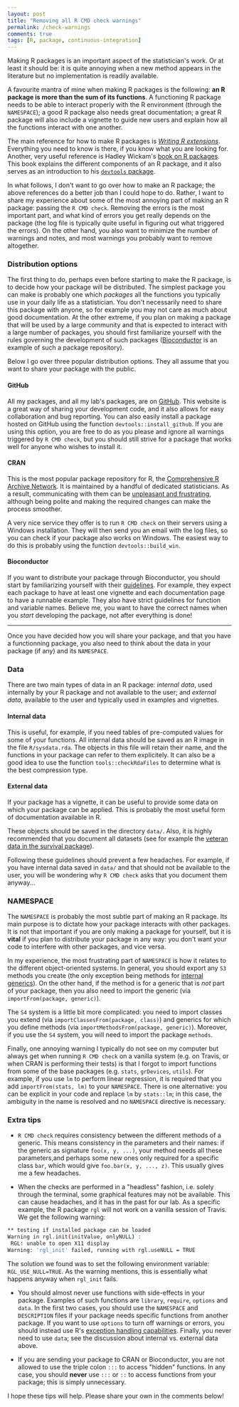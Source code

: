 ```yaml
---
layout: post
title: "Removing all R CMD check warnings"
permalink: /check-warnings
comments: true
tags: [R, package, continuous-integration]
---
```


Making R packages is an important aspect of the statistician's work. Or at least it should be: it is quite annoying when a new method appears in the literature but no implementation is readily available. 

A favourite mantra of mine when making R packages is the following: **an R package is more than the sum of its functions**. A functioning R package needs to be able to interact properly with the R environment (through the ```NAMESPACE```); a good R package also needs great documentation; a great R package will also include a vignette to guide new users and explain how all the functions interact with one another.

The main reference for how to make R packages is [*Writing R extensions*](https://cran.r-project.org/doc/manuals/r-release/R-exts.html). Everything you need to know is there, if you know what you are looking for. Another, very useful reference is Hadley Wickam's [book on R packages](http://r-pkgs.had.co.nz/). This book explains the different components of an R package, and it also serves as an introduction to his [```devtools``` package](https://cran.r-project.org/package=devtools).

In what follows, I don't want to go over how to make an R package; the above references do a better job than I could hope to do. Rather, I want to share my experience about some of the most annoying part of making an R package: passing the ```R CMD check```. Removing the errors is the most important part, and what kind of errors you get really depends on the package (the log file is typically quite useful in figuring out what triggered the errors). On the other hand, you also want to minimize the number of warnings and notes, and most warnings you probably want to remove altogether. 

### Distribution options

The first thing to do, perhaps even before starting to make the R package, is to decide how your package will be distributed. The simplest package you can make is probably one which *packages* all the functions you typically use in your daily life as a statistician. You don't necessarily need to share this package with anyone, so for example you may not care as much about good documentation. At the other extreme, if you plan on making a package that will be used by a large community and that is expected to interact with a large number of packages, you should first familiarize yourself with the rules governing the development of such packages ([Bioconductor](http://www.bioconductor.org/) is an example of such a package repository). 

Below I go over three popular distribution options. They all assume that you want to share your package with the public.

#### GitHub

All my packages, and all my lab's packages, are on [GitHub](https://github.com/). This website is a great way of sharing your development code, and it also allows for easy collaboration and bug reporting. You can also easily install a package hosted on GitHub using the function ```devtools::install_github```. If you are using this option, you are free to do as you please and ignore all warnings triggered by ```R CMD check```, but you should still strive for a package that works well for anyone who wishes to install it. 

#### CRAN

This is the most popular package repository for R, the [Comprehensive R Archive Network](https://cran.r-project.org/). It is maintained by a handful of dedicated statisticians. As a result, communicating with them can be [unpleasant and frustrating](http://emhart.info/blog/2015/05/28/raiders-of-cran/), although being polite and making the required changes can make the process smoother. 

A very nice service they offer is to run ```R CMD check``` on their servers using a Windows installation. They will then send you an email with the log files, so you can check if your package also works on Windows. The easiest way to do this is probably using the function ```devtools::build_win```.

#### Bioconductor

If you want to distribute your package through Bioconductor, you should start by familiarizing yourself with their [guidelines](http://www.bioconductor.org/developers/package-guidelines/). For example, they expect each package to have at least one vignette and each documentation page to have a runnable example. They also have strict guidelines for function and variable names. Believe me, you want to have the correct names when you *start* developing the package, not after everything is done!

***

Once you have decided how you will share your package, and that you have a functionning package, you also need to think about the data in your package (if any) and its ```NAMESPACE```.

### Data

There are two main types of data in an R package: *internal data*, used internally by your R package and not available to the user; and *external data*, available to the user and typically used in examples and vignettes. 

#### Internal data

This is useful, for example, if you need tables of pre-computed values for some of your functions. All internal data should be saved as an R image in the file ```R/sysdata.rda```. The objects in this file will retain their name, and the functions in your package can refer to them explicitely. It can also be a good idea to use the function ```tools::checkRdaFiles``` to determine what is the best compression type.

#### External data

If your package has a vignette, it can be useful to provide some data on which your package can be applied. This is probably the most useful form of documentation available in R. 

These objects should be saved in the directory ```data/```. Also, it is highly recommended that you document all datasets (see for example the [veteran data in the survival package](https://stat.ethz.ch/R-manual/R-devel/library/survival/html/veteran.html)).

Following these guidelines should prevent a few headaches. For example, if you have internal data saved in ```data/``` and that should not be available to the user, you will be wondering why ```R CMD check``` asks that you document them anyway...

### NAMESPACE

The ```NAMESPACE``` is probably the most subtle part of making an R package. Its main purpose is to dictate how your package interacts with other packages. It is not that important if you are only making a package for yourself, but it is **vital** if you plan to distribute your package in any way: you don't want your code to interfere with other packages, and vice versa.

In my experience, the most frustrating part of ```NAMESPACE``` is how it relates to the different object-oriented systems. In general, you should export any ```S3``` methods you create (the only exception being methods for [internal generics](https://stat.ethz.ch/R-manual/R-devel/library/base/html/InternalMethods.html)). On the other hand, if the method is for a generic that is *not* part of your package, then you also need to import the generic (via ```importFrom(package, generic)```).

The ```S4``` system is a little bit more complicated: you need to import classes you extend (via ```importClassesFrom(package, class)```) and generics for which you define methods (via ```importMethodsFrom(package, generic)```). Moreover, if you use the ```S4``` system, you will need to import the package ```methods```.

Finally, one annoying warning I typically do not see on my computer but always get when running ```R CMD check``` on a vanilla system (e.g. on Travis, or when CRAN is performing their tests) is that I forgot to import functions from some of the base packages (e.g. ```stats```, ```grDevices```, ```utils```). For example, if you use ```lm``` to perform linear regression, it is required that you add ```importFrom(stats, lm)``` to your ```NAMESPACE```. There is one alternative: you can be explicit in your code and replace ```lm``` by ```stats::lm```; in this case, the ambiguity in the name is resolved and no ```NAMESPACE``` directive is necessary.

### Extra tips

 - ```R CMD check``` requires consistency between the different methods of a generic. This means consistency in the parameters and their names: if the generic as signature ```foo(x, y, ...)```, your method needs all these parameters,and perhaps some new ones only required for a specific class ```bar```, which would give ```foo.bar(x, y, ..., z)```. This usually gives me a few headaches.
 
 - When the checks are performed in a "headless" fashion, i.e. solely through the terminal, some graphical features may not be available. This can cause headaches, and it has in the past for our lab. As a specific example, the R package ```rgl``` will not work on a vanilla session of Travis. We get the following warning:
 
``` bash
** testing if installed package can be loaded
Warning in rgl.init(initValue, onlyNULL) :
 RGL: unable to open X11 display
Warning: 'rgl_init' failed, running with rgl.useNULL = TRUE
```
 
 The solution we found was to set the following environment variable: ```RGL_USE_NULL=TRUE```. As the warning mentions, this is essentially what happens anyway when ```rgl_init``` fails. 
 
 - You should almost never use functions with side-effects in your package. Examples of such functions are ```library```, ```require```, ```options``` and ```data```. In the first two cases, you should use the ```NAMESPACE``` and ```DESCRIPTION``` files if your package needs specific functions from another package. If you want to use ```options``` to turn off warnings or errors, you should instead use R's [exception handling capabilities](http://www.r-bloggers.com/error-handling-in-r/). Finally, you never need to use ```data```; see the discussion about internal vs. external data above.
 
 - If you are sending your package to CRAN or Bioconductor, you are not allowed to use the triple colon ```:::``` to access "hidden" functions. In any case, you should **never** use ```:::``` or ```::``` to access functions from your package; this is simply unnecessary.
 
 
I hope these tips will help. Please share your own in the comments below!